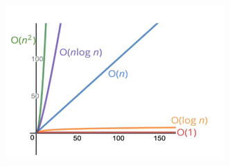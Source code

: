 ![alt text](https://github.com/dmakwt/JavaScript-Algorithms-Data-Structures/blob/main/big-o/images/graph.png)
